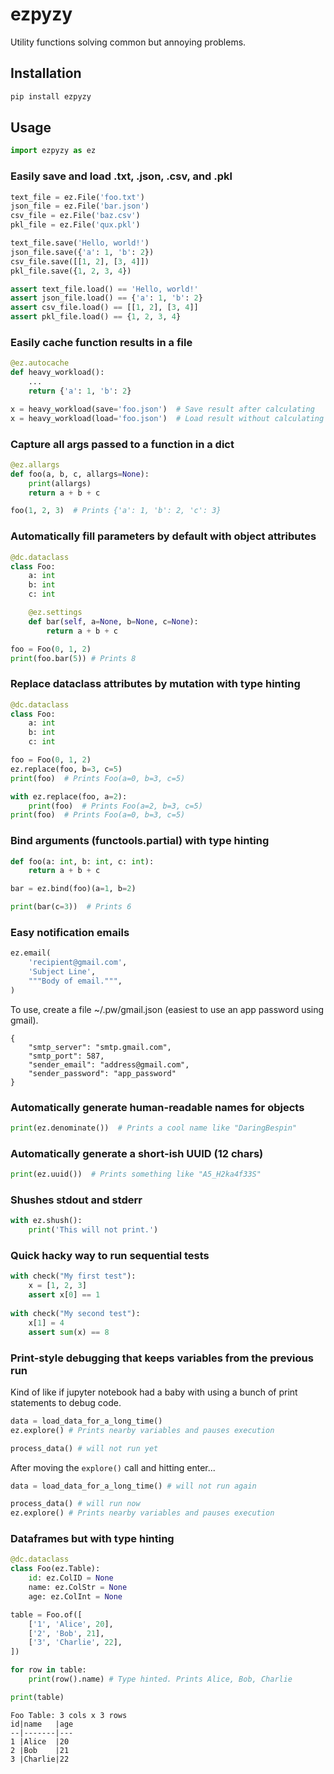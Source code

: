 # ezpyzy

Utility functions solving common but annoying problems.

## Installation

```bash
pip install ezpyzy
```

## Usage

```python
import ezpyzy as ez
```

### Easily save and load .txt, .json, .csv, and .pkl

```python
text_file = ez.File('foo.txt')
json_file = ez.File('bar.json')
csv_file = ez.File('baz.csv')
pkl_file = ez.File('qux.pkl')

text_file.save('Hello, world!')
json_file.save({'a': 1, 'b': 2})
csv_file.save([[1, 2], [3, 4]])
pkl_file.save({1, 2, 3, 4})

assert text_file.load() == 'Hello, world!'
assert json_file.load() == {'a': 1, 'b': 2}
assert csv_file.load() == [[1, 2], [3, 4]]
assert pkl_file.load() == {1, 2, 3, 4}
```

### Easily cache function results in a file

```python
@ez.autocache
def heavy_workload():
    ...
    return {'a': 1, 'b': 2} 

x = heavy_workload(save='foo.json')  # Save result after calculating
x = heavy_workload(load='foo.json')  # Load result without calculating
```

### Capture all args passed to a function in a dict

```python
@ez.allargs
def foo(a, b, c, allargs=None):
    print(allargs)
    return a + b + c

foo(1, 2, 3)  # Prints {'a': 1, 'b': 2, 'c': 3}
```


### Automatically fill parameters by default with object attributes

```python
@dc.dataclass
class Foo:
    a: int
    b: int
    c: int

    @ez.settings
    def bar(self, a=None, b=None, c=None):
        return a + b + c

foo = Foo(0, 1, 2)
print(foo.bar(5)) # Prints 8
```

### Replace dataclass attributes by mutation with type hinting

```python
@dc.dataclass
class Foo:
    a: int
    b: int
    c: int

foo = Foo(0, 1, 2)
ez.replace(foo, b=3, c=5)
print(foo)  # Prints Foo(a=0, b=3, c=5)

with ez.replace(foo, a=2):
    print(foo)  # Prints Foo(a=2, b=3, c=5)
print(foo)  # Prints Foo(a=0, b=3, c=5)
```

### Bind arguments (functools.partial) with type hinting

```python
def foo(a: int, b: int, c: int):
    return a + b + c

bar = ez.bind(foo)(a=1, b=2)

print(bar(c=3))  # Prints 6
```

### Easy notification emails

```python
ez.email(
    'recipient@gmail.com',
    'Subject Line',
    """Body of email.""",
)
```

To use, create a file ~/.pw/gmail.json (easiest to use an app password using gmail).

```text
{
    "smtp_server": "smtp.gmail.com",
    "smtp_port": 587,
    "sender_email": "address@gmail.com",
    "sender_password": "app_password"
}
```

### Automatically generate human-readable names for objects

```python
print(ez.denominate())  # Prints a cool name like "DaringBespin" 
```

### Automatically generate a short-ish UUID (12 chars)

```python
print(ez.uuid())  # Prints something like "A5_H2ka4f33S"
```

### Shushes stdout and stderr

```python
with ez.shush():
    print('This will not print.')
```

### Quick hacky way to run sequential tests

```python
with check("My first test"):
    x = [1, 2, 3]
    assert x[0] == 1
    
with check("My second test"):
    x[1] = 4
    assert sum(x) == 8
```

### Print-style debugging that keeps variables from the previous run

Kind of like if jupyter notebook had a baby with using a bunch of print statements to debug code.

```python
data = load_data_for_a_long_time()
ez.explore() # Prints nearby variables and pauses execution

process_data() # will not run yet
```

After moving the `explore()` call and hitting enter...

```python
data = load_data_for_a_long_time() # will not run again

process_data() # will run now
ez.explore() # Prints nearby variables and pauses execution
```

### Dataframes but with type hinting

```python
@dc.dataclass
class Foo(ez.Table):
    id: ez.ColID = None
    name: ez.ColStr = None
    age: ez.ColInt = None

table = Foo.of([
    ['1', 'Alice', 20],
    ['2', 'Bob', 21],
    ['3', 'Charlie', 22],
])

for row in table:
    print(row().name) # Type hinted. Prints Alice, Bob, Charlie

print(table)
```

```text
Foo Table: 3 cols x 3 rows
id|name   |age
--|-------|---
1 |Alice  |20 
2 |Bob    |21 
3 |Charlie|22 
```








